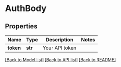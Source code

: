 # AuthBody

## Properties
Name | Type | Description | Notes
------------ | ------------- | ------------- | -------------
**token** | **str** | Your API token | 

[[Back to Model list]](../README.md#documentation-for-models) [[Back to API list]](../README.md#documentation-for-api-endpoints) [[Back to README]](../README.md)

